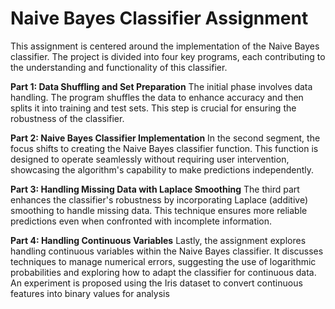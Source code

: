 # Naive Bayes Classifier Assignment
This assignment is centered around the implementation of the Naive Bayes classifier. The project is divided into four key programs, each contributing to the understanding and functionality of this classifier.

**Part 1: Data Shuffling and Set Preparation**
The initial phase involves data handling. The program shuffles the data to enhance accuracy and then splits it into training and test sets. This step is crucial for ensuring the robustness of the classifier.

**Part 2: Naive Bayes Classifier Implementation**
In the second segment, the focus shifts to creating the Naive Bayes classifier function. This function is designed to operate seamlessly without requiring user intervention, showcasing the algorithm's capability to make predictions independently.

**Part 3: Handling Missing Data with Laplace Smoothing**
The third part enhances the classifier's robustness by incorporating Laplace (additive) smoothing to handle missing data. This technique ensures more reliable predictions even when confronted with incomplete information.

**Part 4: Handling Continuous Variables**
Lastly, the assignment explores handling continuous variables within the Naive Bayes classifier. It discusses techniques to manage numerical errors, suggesting the use of logarithmic probabilities and exploring how to adapt the classifier for continuous data. An experiment is proposed using the Iris dataset to convert continuous features into binary values for analysis
